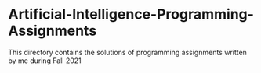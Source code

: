 # Artificial-Intelligence-Programming-Assignments
This directory contains the solutions of programming assignments written by me during Fall 2021
